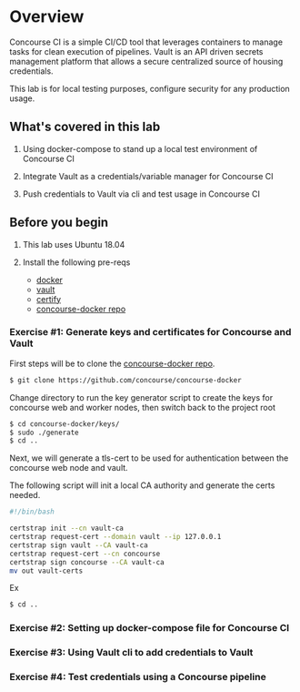 # Overview

Concourse CI is a simple CI/CD tool that leverages containers to manage tasks for clean execution of pipelines. Vault is an API driven secrets management platform that allows a secure centralized source of housing credentials.

This lab is for local testing purposes, configure security for any production usage.

## What's covered in this lab

1. Using docker-compose to stand up a local test environment of Concourse CI

2. Integrate Vault as a credentials/variable manager for Concourse CI

3. Push credentials to Vault via cli and test usage in Concourse CI

## Before you begin

1. This lab uses Ubuntu 18.04

2. Install the following pre-reqs
    * [docker](https://docs.docker.com/install/linux/docker-ce/ubuntu/)
    * [vault](https://www.vaultproject.io/docs/install/)
    * [certify](https://github.com/square/certstrap)
    * [concourse-docker repo](https://github.com/concourse/concourse-docker)

### Exercise #1: Generate keys and certificates for Concourse and Vault

First steps will be to clone the [concourse-docker repo](https://github.com/concourse/concourse-docker).

```sh
$ git clone https://github.com/concourse/concourse-docker
```

Change directory to run the key generator script to create the keys for concourse web and worker nodes, then switch back to the project root
```sh
$ cd concourse-docker/keys/
$ sudo ./generate
$ cd ..
```


Next, we will generate a tls-cert to be used for authentication between the concourse web node and vault.

The following script will init a local CA authority and generate the certs needed.

```bash
#!/bin/bash

certstrap init --cn vault-ca
certstrap request-cert --domain vault --ip 127.0.0.1
certstrap sign vault --CA vault-ca
certstrap request-cert --cn concourse
certstrap sign concourse --CA vault-ca
mv out vault-certs
```

Ex

```sh
$ cd ..

```



### Exercise #2: Setting up docker-compose file for Concourse CI

### Exercise #3: Using Vault cli to add credentials to Vault

### Exercise #4: Test credentials using a Concourse pipeline